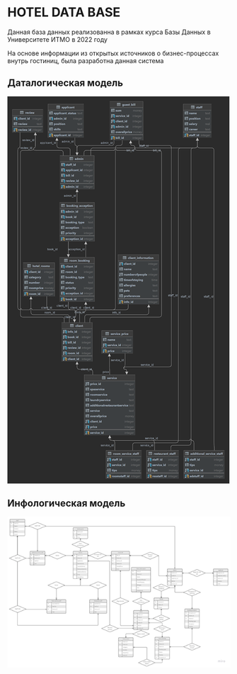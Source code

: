 # HOTEL DATA BASE
Данная база данных реализованна в рамках курса Базы Данных в Университете ИТМО в 2022 году

На основе информации из открытых источников о бизнес-процессах внутрь гостиниц, была разработна данная система

## Даталогическая модель
![plot](./pics/Datalog.png)

## Инфологическая модель
![plot](./pics/Infolog.png)

